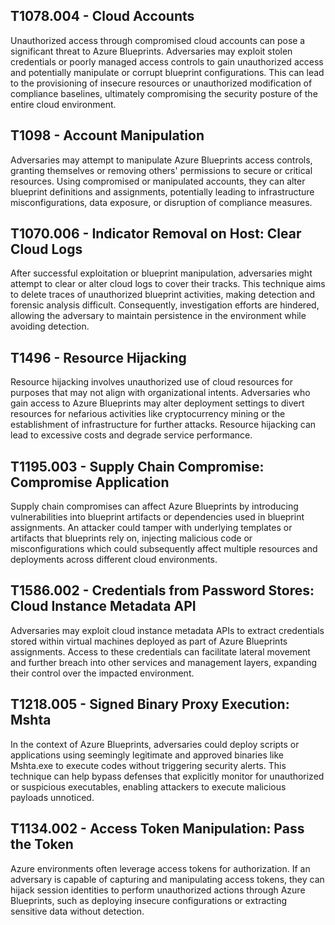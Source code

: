 ## T1078.004 - Cloud Accounts
Unauthorized access through compromised cloud accounts can pose a significant threat to Azure Blueprints. Adversaries may exploit stolen credentials or poorly managed access controls to gain unauthorized access and potentially manipulate or corrupt blueprint configurations. This can lead to the provisioning of insecure resources or unauthorized modification of compliance baselines, ultimately compromising the security posture of the entire cloud environment.

## T1098 - Account Manipulation
Adversaries may attempt to manipulate Azure Blueprints access controls, granting themselves or removing others' permissions to secure or critical resources. Using compromised or manipulated accounts, they can alter blueprint definitions and assignments, potentially leading to infrastructure misconfigurations, data exposure, or disruption of compliance measures.

## T1070.006 - Indicator Removal on Host: Clear Cloud Logs
After successful exploitation or blueprint manipulation, adversaries might attempt to clear or alter cloud logs to cover their tracks. This technique aims to delete traces of unauthorized blueprint activities, making detection and forensic analysis difficult. Consequently, investigation efforts are hindered, allowing the adversary to maintain persistence in the environment while avoiding detection.

## T1496 - Resource Hijacking
Resource hijacking involves unauthorized use of cloud resources for purposes that may not align with organizational intents. Adversaries who gain access to Azure Blueprints may alter deployment settings to divert resources for nefarious activities like cryptocurrency mining or the establishment of infrastructure for further attacks. Resource hijacking can lead to excessive costs and degrade service performance.

## T1195.003 - Supply Chain Compromise: Compromise Application
Supply chain compromises can affect Azure Blueprints by introducing vulnerabilities into blueprint artifacts or dependencies used in blueprint assignments. An attacker could tamper with underlying templates or artifacts that blueprints rely on, injecting malicious code or misconfigurations which could subsequently affect multiple resources and deployments across different cloud environments.

## T1586.002 - Credentials from Password Stores: Cloud Instance Metadata API
Adversaries may exploit cloud instance metadata APIs to extract credentials stored within virtual machines deployed as part of Azure Blueprints assignments. Access to these credentials can facilitate lateral movement and further breach into other services and management layers, expanding their control over the impacted environment.

## T1218.005 - Signed Binary Proxy Execution: Mshta
In the context of Azure Blueprints, adversaries could deploy scripts or applications using seemingly legitimate and approved binaries like Mshta.exe to execute codes without triggering security alerts. This technique can help bypass defenses that explicitly monitor for unauthorized or suspicious executables, enabling attackers to execute malicious payloads unnoticed.

## T1134.002 - Access Token Manipulation: Pass the Token
Azure environments often leverage access tokens for authorization. If an adversary is capable of capturing and manipulating access tokens, they can hijack session identities to perform unauthorized actions through Azure Blueprints, such as deploying insecure configurations or extracting sensitive data without detection.
